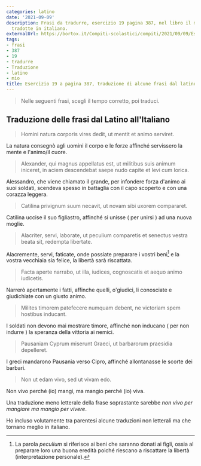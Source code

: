 ```yaml
---
categories: latino
date: '2021-09-09'
description: Frasi da tradurre, esercizio 19 pagina 387, nel libro il mio latino,
  tradotte in italiano.
externalUrl: https://bortox.it/Compiti-scolastici/compiti/2021/09/09/Esercizio-19-pagina-387.html
tags:
- frasi
- 387
- 19
- tradurre
- Traduzione
- latino
- mio
title: Esercizio 19 a pagina 387, traduzione di alcune frasi dal latino
---
```


> Nelle seguenti frasi, scegli il tempo corretto, poi traduci.

## Traduzione delle frasi dal Latino all'Italiano

> Homini natura corporis vires dedit, ut mentit et animo serviret.

La natura consegnò agli uomini il corpo e le forze affinché servissero la mente e l'animo/il cuore.

> Alexander, qui magnus appellatus est, ut militibus suis animum iniceret, in aciem descendebat saepe nudo capite et levi cum lorica.

Alessandro, che viene chiamato il grande, per infondere forza d'animo ai suoi soldati, scendeva spesso in battaglia con il capo scoperto e con una corazza leggera.

> Catilina privignum suum necavit, ut novam sibi uxorem compararet.

Catilina uccise il suo figliastro, affinché si unisse ( per unirsi ) ad una nuova moglie.

> Alacriter, servi, laborate, ut peculium comparetis et senectus vestra beata sit, redempta libertate.

Alacremente, servi, faticate, onde possiate preparare i vostri beni[^1] e la vostra vecchiaia sia felice, la libertà sarà riscattata.

> Facta aperte narrabo, ut illa, iudices, cognoscatis et aequo animo iudicetis.

Narrerò apertamente i fatti, affinche quelli, o'giudici, li conosciate e giudichiate con un giusto animo.

> Milites timorem patefecere numquam debent, ne victoriam spem hostibus inducant.

I soldati non devono mai mostrare timore, affinché non inducano ( per non indurre ) la speranza della vittoria ai nemici. 

> Pausaniam Cyprum miserunt Graeci, ut barbarorum praesidia depelleret.

I greci mandarono Pausania verso Cipro, affinché allontanasse le scorte dei barbari.

> Non ut edam vivo, sed ut vivam edo.

Non vivo perché (io) mangi, ma mangio perché (io) viva.

Una traduzione meno letterale della frase soprastante sarebbe _non vivo per mangiare ma mangio per vivere_.

Ho incluso volutamente tra parentesi alcune traduzioni non letterali ma che tornano meglio in italiano.

[^1]: La parola _peculium_ si riferisce ai beni che saranno donati ai figli, ossia al preparare loro una buona eredità poiché riescano a riscattare la libertà (interpretazione personale).